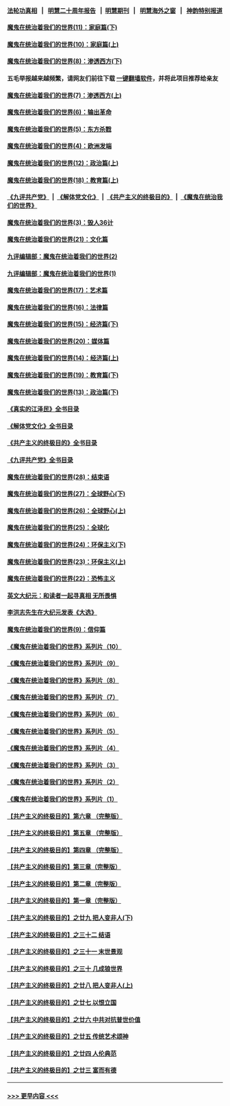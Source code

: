 #### [法轮功真相](https://github.com/gfw-breaker/truth/blob/master/README.md?t=0) &nbsp;&nbsp;|&nbsp;&nbsp; [明慧二十周年报告](https://github.com/gfw-breaker/mh-reports/blob/master/README.md?t=0) &nbsp;&nbsp;|&nbsp;&nbsp;[明慧期刊](https://github.com/gfw-breaker/mh-qikan) &nbsp;&nbsp;|&nbsp;&nbsp; [明慧海外之窗](https://github.com/gfw-breaker/mh-news/blob/master/README.md?t=0) &nbsp;&nbsp;|&nbsp;&nbsp; [神韵特别报道](https://github.com/gfw-breaker/mh-news/blob/master/shenyun.md?t=0)
#### [魔鬼在统治着我们的世界(11)：家庭篇(下)](../pages/nsc422/n10440961.md?t=11190350) 
#### [魔鬼在统治着我们的世界(10)：家庭篇(上)](../pages/nsc422/n10435448.md?t=11190350) 
#### [魔鬼在统治着我们的世界(8)：渗透西方(下)](../pages/nsc422/n10429603.md?t=11190350) 
#### 五毛举报越来越频繁，请网友们前往下载 [一键翻墙软件](https://github.com/gfw-breaker/ssr-accounts)，并将此项目推荐给亲友
#### [魔鬼在统治着我们的世界(7)：渗透西方(上)](../pages/nsc422/n10426013.md?t=11190350) 
#### [魔鬼在统治着我们的世界(6)：输出革命](../pages/nsc422/n10421536.md?t=11190350) 
#### [魔鬼在统治着我们的世界(5)：东方杀戮](../pages/nsc422/n10417707.md?t=11190350) 
#### [魔鬼在统治着我们的世界(4)：欧洲发端](../pages/nsc422/n10414890.md?t=11190350) 
#### [魔鬼在统治着我们的世界(12)：政治篇(上)](../pages/nsc422/n10444576.md?t=11190350) 
#### [魔鬼在统治着我们的世界(18)：教育篇(上)](../pages/nsc422/n10526970.md?t=11190350) 
#### [《九评共产党》](https://github.com/begood0513/9ping.md/blob/master/README.md) &nbsp;|&nbsp; [《解体党文化》](../../../../jtdwh.md/blob/master/README.md)  &nbsp;|&nbsp; [《共产主义的终极目的》](../../../../gczydzjmd.md/blob/master/README.md) &nbsp;|&nbsp; [《魔鬼在统治我们的世界》](../../../../mgztzwmdsj.md/blob/master/README.md) 
#### [魔鬼在统治着我们的世界(3)：毁人36计](../pages/nsc422/n10411583.md?t=11190350) 
#### [魔鬼在统治着我们的世界(21)：文化篇](../pages/nsc422/n10597706.md?t=11190350) 
#### [九评编辑部：魔鬼在统治着我们的世界(2)](../pages/nsc422/n10410036.md?t=11190350) 
#### [九评编辑部：魔鬼在统治着我们的世界(1)](../pages/nsc422/n10406825.md?t=11190350) 
#### [魔鬼在统治着我们的世界(17)：艺术篇](../pages/nsc422/n10499093.md?t=11190350) 
#### [魔鬼在统治着我们的世界(16)：法律篇](../pages/nsc422/n10485969.md?t=11190350) 
#### [魔鬼在统治着我们的世界(15)：经济篇(下)](../pages/nsc422/n10469975.md?t=11190350) 
#### [魔鬼在统治着我们的世界(20)：媒体篇](../pages/nsc422/n10586579.md?t=11190350) 
#### [魔鬼在统治着我们的世界(14)：经济篇(上)](../pages/nsc422/n10457370.md?t=11190350) 
#### [魔鬼在统治着我们的世界(19)：教育篇(下)](../pages/nsc422/n10564808.md?t=11190350) 
#### [魔鬼在统治着我们的世界(13)：政治篇(下)](../pages/nsc422/n10448270.md?t=11190350) 
#### [《真实的江泽民》全书目录](../pages/nsc422/n13721399.md?t=11190350) 
#### [《解体党文化》全书目录](../pages/nsc422/n13721157.md?t=11190350) 
#### [《共产主义的终极目的》全书目录](../pages/nsc422/n13721048.md?t=11190350) 
#### [《九评共产党》全书目录](../pages/nsc422/n13708085.md?t=11190350) 
#### [魔鬼在统治着我们的世界(28)：结束语](../pages/nsc422/n10936246.md?t=11190350) 
#### [魔鬼在统治着我们的世界(27)：全球野心(下)](../pages/nsc422/n10928319.md?t=11190350) 
#### [魔鬼在统治着我们的世界(26)：全球野心(上)](../pages/nsc422/n10900318.md?t=11190350) 
#### [魔鬼在统治着我们的世界(25)：全球化](../pages/nsc422/n10788205.md?t=11190350) 
#### [魔鬼在统治着我们的世界(24)：环保主义(下)](../pages/nsc422/n10695307.md?t=11190350) 
#### [魔鬼在统治着我们的世界(23)：环保主义(上)](../pages/nsc422/n10688613.md?t=11190350) 
#### [魔鬼在统治着我们的世界(22)：恐怖主义](../pages/nsc422/n10614727.md?t=11190350) 
#### [英文大纪元：和读者一起寻真相 无所畏惧](../pages/nsc422/n12542027.md?t=11190350) 
#### [李洪志先生在大纪元发表《大选》](../pages/nsc422/n12534746.md?t=11190350) 
#### [魔鬼在统治着我们的世界(9)：信仰篇](../pages/nsc422/n10432159.md?t=11190350) 
#### [《魔鬼在统治着我们的世界》系列片（10）](../pages/nsc422/n12292670.md?t=11190350) 
#### [《魔鬼在统治着我们的世界》系列片（9）](../pages/nsc422/n12290859.md?t=11190350) 
#### [《魔鬼在统治着我们的世界》系列片（8）](../pages/nsc422/n12287445.md?t=11190350) 
#### [《魔鬼在统治着我们的世界》系列片（7）](../pages/nsc422/n12283425.md?t=11190350) 
#### [《魔鬼在统治着我们的世界》系列片（6）](../pages/nsc422/n12282314.md?t=11190350) 
#### [《魔鬼在统治着我们的世界》系列片（5）](../pages/nsc422/n12281419.md?t=11190350) 
#### [《魔鬼在统治着我们的世界》系列片（4）](../pages/nsc422/n12274024.md?t=11190350) 
#### [《魔鬼在统治着我们的世界》系列片（3）](../pages/nsc422/n12271322.md?t=11190350) 
#### [《魔鬼在统治着我们的世界》系列片（2）](../pages/nsc422/n12269049.md?t=11190350) 
#### [《魔鬼在统治着我们的世界》系列片（1）](../pages/nsc422/n12267575.md?t=11190350) 
#### [【共产主义的终极目的】第六章 （完整版）](../pages/nsc422/n11428913.md?t=11190350) 
#### [【共产主义的终极目的】第五章 （完整版）](../pages/nsc422/n11428912.md?t=11190350) 
#### [【共产主义的终极目的】第四章 （完整版）](../pages/nsc422/n11428907.md?t=11190350) 
#### [【共产主义的终极目的】第三章（完整版）](../pages/nsc422/n11428848.md?t=11190350) 
#### [【共产主义的终极目的】第二章（完整版）](../pages/nsc422/n11428831.md?t=11190350) 
#### [【共产主义的终极目的】第一章（完整版）](../pages/nsc422/n11417651.md?t=11190350) 
#### [【共产主义的终极目的】之廿九 把人变非人(下)](../pages/nsc422/n11344140.md?t=11190350) 
#### [【共产主义的终极目的】之三十二 结语](../pages/nsc422/n11360535.md?t=11190350) 
#### [【共产主义的终极目的】之三十一 末世景观](../pages/nsc422/n11351129.md?t=11190350) 
#### [【共产主义的终极目的】之三十 几成狼世界](../pages/nsc422/n11348280.md?t=11190350) 
#### [【共产主义的终极目的】之廿八 把人变非人(上)](../pages/nsc422/n11340492.md?t=11190350) 
#### [【共产主义的终极目的】之廿七 以恨立国](../pages/nsc422/n11336944.md?t=11190350) 
#### [【共产主义的终极目的】之廿六 中共对抗普世价值](../pages/nsc422/n11324785.md?t=11190350) 
#### [【共产主义的终极目的】之廿五 传统艺术颂神](../pages/nsc422/n11296396.md?t=11190350) 
#### [【共产主义的终极目的】之廿四 人伦典范](../pages/nsc422/n11296397.md?t=11190350) 
#### [【共产主义的终极目的】之廿三 富而有德](../pages/nsc422/n11283598.md?t=11190350) 

----
#### [ >>> 更早内容 <<< ](../indexes/nsc422-earlier.md)
